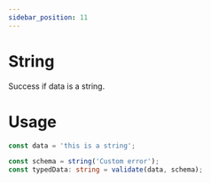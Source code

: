 ```yaml
---
sidebar_position: 11
---
```


# String

Success if data is a string.

# Usage

```ts
const data = 'this is a string';

const schema = string('Custom error');
const typedData: string = validate(data, schema);
```
